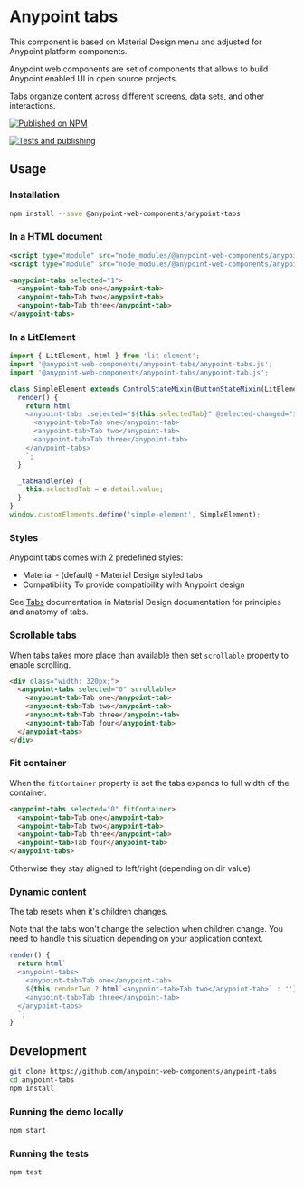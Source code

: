 # Anypoint tabs

This component is based on Material Design menu and adjusted for Anypoint platform components.

Anypoint web components are set of components that allows to build Anypoint enabled UI in open source projects.

Tabs organize content across different screens, data sets, and other interactions.

[![Published on NPM](https://img.shields.io/npm/v/@anypoint-web-components/anypoint-tabs.svg)](https://www.npmjs.com/package/@anypoint-web-components/anypoint-tabs)

[![Tests and publishing](https://github.com/anypoint-web-components/anypoint-tabs/actions/workflows/deployment.yml/badge.svg)](https://github.com/anypoint-web-components/anypoint-tabs/actions/workflows/deployment.yml)

## Usage

### Installation

```sh
npm install --save @anypoint-web-components/anypoint-tabs
```

### In a HTML document

```html
<script type="module" src="node_modules/@anypoint-web-components/anypoint-tabs/anypoint-tabs.js"></script>
<script type="module" src="node_modules/@anypoint-web-components/anypoint-tabs/anypoint-tab.js"></script>

<anypoint-tabs selected="1">
  <anypoint-tab>Tab one</anypoint-tab>
  <anypoint-tab>Tab two</anypoint-tab>
  <anypoint-tab>Tab three</anypoint-tab>
</anypoint-tabs>
```

### In a LitElement

```js
import { LitElement, html } from 'lit-element';
import '@anypoint-web-components/anypoint-tabs/anypoint-tabs.js';
import '@anypoint-web-components/anypoint-tabs/anypoint-tab.js';

class SimpleElement extends ControlStateMixin(ButtonStateMixin(LitElement)) {
  render() {
    return html`
    <anypoint-tabs .selected="${this.selectedTab}" @selected-changed="${this._tabHandler}">
      <anypoint-tab>Tab one</anypoint-tab>
      <anypoint-tab>Tab two</anypoint-tab>
      <anypoint-tab>Tab three</anypoint-tab>
    </anypoint-tabs>
    `;
  }

  _tabHandler(e) {
    this.selectedTab = e.detail.value;
  }
}
window.customElements.define('simple-element', SimpleElement);
```

### Styles

Anypoint tabs comes with 2 predefined styles:

- Material - (default) - Material Design styled tabs
- Compatibility To provide compatibility with Anypoint design

See [Tabs](https://material.io/components/tabs/) documentation in Material Design documentation for principles and anatomy of tabs.

### Scrollable tabs

When tabs takes more place than available then set `scrollable` property to enable scrolling.

```html
<div class="width: 320px;">
  <anypoint-tabs selected="0" scrollable>
    <anypoint-tab>Tab one</anypoint-tab>
    <anypoint-tab>Tab two</anypoint-tab>
    <anypoint-tab>Tab three</anypoint-tab>
    <anypoint-tab>Tab four</anypoint-tab>
  </anypoint-tabs>
</div>
```

### Fit container

When the `fitContainer` property is set the tabs expands to full width of the container.

```html
<anypoint-tabs selected="0" fitContainer>
  <anypoint-tab>Tab one</anypoint-tab>
  <anypoint-tab>Tab two</anypoint-tab>
  <anypoint-tab>Tab three</anypoint-tab>
  <anypoint-tab>Tab four</anypoint-tab>
</anypoint-tabs>
```

Otherwise they stay aligned to left/right (depending on dir value)

### Dynamic content

The tab resets when it's children changes.

Note that the tabs won't change the selection when children change. You need to handle this
situation depending on your application context.

```js
render() {
  return html`
  <anypoint-tabs>
    <anypoint-tab>Tab one</anypoint-tab>
    ${this.renderTwo ? html`<anypoint-tab>Tab two</anypoint-tab>` : ''}
    <anypoint-tab>Tab three</anypoint-tab>
  </anypoint-tabs>
  `;
}
```

## Development

```sh
git clone https://github.com/anypoint-web-components/anypoint-tabs
cd anypoint-tabs
npm install
```

### Running the demo locally

```sh
npm start
```

### Running the tests

```sh
npm test
```
